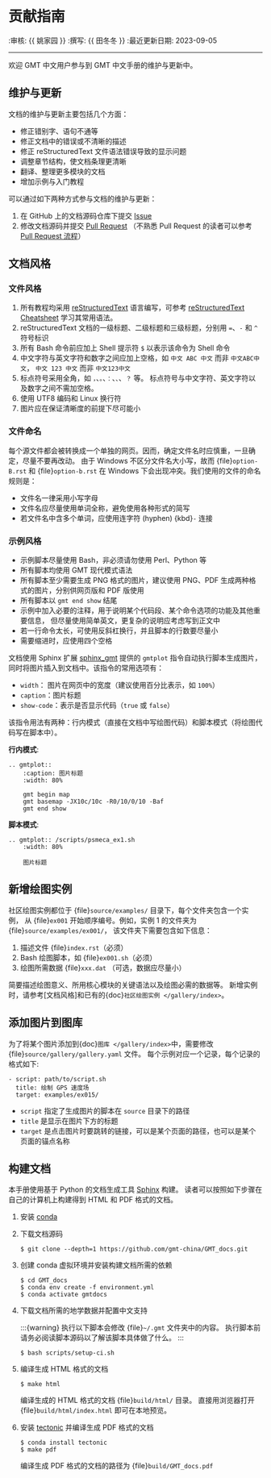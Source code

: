 # 贡献指南

:审核: {{ 姚家园 }}
:撰写: {{ 田冬冬 }}
:最近更新日期: 2023-09-05

---

欢迎 GMT 中文用户参与到 GMT 中文手册的维护与更新中。

## 维护与更新

文档的维护与更新主要包括几个方面：

- 修正错别字、语句不通等
- 修正文档中的错误或不清晰的描述
- 修正 reStructuredText 文件语法错误导致的显示问题
- 调整章节结构，使文档条理更清晰
- 翻译、整理更多模块的文档
- 增加示例与入门教程

可以通过如下两种方式参与文档的维护与更新：

1. 在 GitHub 上的文档源码仓库下提交 [Issue](https://github.com/gmt-china/GMT_docs/issues)
2. 修改文档源码并提交 [Pull Request](https://github.com/gmt-china/GMT_docs/pulls)
   （不熟悉 Pull Request 的读者可以参考 [Pull Request 流程](https://seismo-learn.org/contributing/pull-request/)）

## 文档风格

### 文件风格

1. 所有教程均采用 [reStructuredText](https://docutils.sourceforge.io/rst.html)
   语言编写，可参考 [reStructuredText Cheatsheet](https://docs.generic-mapping-tools.org/latest/devdocs/rst-cheatsheet.html)
   学习其常用语法。
2. reStructuredText 文档的一级标题、二级标题和三级标题，分别用 `=`、`-` 和 `^`
   符号标识
3. 所有 Bash 命令前应加上 Shell 提示符 `$` 以表示该命令为 Shell 命令
4. 中文字符与英文字符和数字之间应加上空格，如 `中文 ABC 中文` 而非 `中文ABC中文`，
   `中文 123 中文` 而非 `中文123中文`
5. 标点符号采用全角，如 `，`、`。`、`：`、`、`、`？` 等。
   标点符号与中文字符、英文字符以及数字之间不需加空格。
6. 使用 UTF8 编码和 Linux 换行符
7. 图片应在保证清晰度的前提下尽可能小

### 文件命名

每个源文件都会被转换成一个单独的网页。因而，确定文件名时应慎重，一旦确定，尽量不要再改动。
由于 Windows 不区分文件名大小写，故而 {file}`option-B.rst` 和 {file}`option-b.rst`
在 Windows 下会出现冲突。我们使用的文件的命名规则是：

- 文件名一律采用小写字母
- 文件名应尽量使用单词全称，避免使用各种形式的简写
- 若文件名中含多个单词，应使用连字符 (hyphen) {kbd}`-` 连接

### 示例风格

- 示例脚本尽量使用 Bash，非必须请勿使用 Perl、Python 等
- 所有脚本均使用 GMT 现代模式语法
- 所有脚本至少需要生成 PNG 格式的图片，建议使用 PNG、PDF 生成两种格式的图片，分别供网页版和 PDF 版使用
- 所有脚本以 `gmt end show` 结尾
- 示例中加入必要的注释，用于说明某个代码段、某个命令选项的功能及其他重要信息，
  但尽量使用简单英文，更复杂的说明应考虑写到正文中
- 若一行命令太长，可使用反斜杠换行，并且脚本的行数要尽量小
- 需要缩进时，应使用四个空格

文档使用 Sphinx 扩展 [sphinx_gmt](https://github.com/GenericMappingTools/sphinx_gmt)
提供的 `gmtplot` 指令自动执行脚本生成图片，同时将图片插入到文档中。该指令的常用选项有：

- `width`： 图片在网页中的宽度（建议使用百分比表示，如 `100%`）
- `caption`：图片标题
- `show-code`：表示是否显示代码（`true` 或 `false`）

该指令用法有两种：行内模式（直接在文档中写绘图代码）和脚本模式（将绘图代码写在脚本中）。

**行内模式**:

```
.. gmtplot::
    :caption: 图片标题
    :width: 80%

    gmt begin map
    gmt basemap -JX10c/10c -R0/10/0/10 -Baf
    gmt end show
```

**脚本模式**:

```
.. gmtplot:: /scripts/psmeca_ex1.sh
    :width: 80%

    图片标题
```

## 新增绘图实例

社区绘图实例都位于 {file}`source/examples/` 目录下，每个文件夹包含一个实例，
从 {file}`ex001` 开始顺序编号。例如，实例 1 的文件夹为 {file}`source/examples/ex001/`，
该文件夹下需要包含如下信息：

1. 描述文件 {file}`index.rst`（必须）
2. Bash 绘图脚本，如 {file}`ex001.sh`（必须）
3. 绘图所需数据 {file}`xxx.dat` （可选，数据应尽量小）

简要描述绘图意义、所用核心模块的关键语法以及绘图必需的数据等。
新增实例时，请参考[文档风格]和已有的{doc}`社区绘图实例 </gallery/index>`。

## 添加图片到图库

为了将某个图片添加到{doc}`图库 </gallery/index>`中，需要修改
{file}`source/gallery/gallery.yaml` 文件。
每个示例对应一个记录，每个记录的格式如下:

```
- script: path/to/script.sh
  title: 绘制 GPS 速度场
  target: examples/ex015/
```

- `script` 指定了生成图片的脚本在 `source` 目录下的路径
- `title` 是显示在图片下方的标题
- `target` 是点击图片时要跳转的链接，可以是某个页面的路径，也可以是某个页面的锚点名称

## 构建文档

本手册使用基于 Python 的文档生成工具 [Sphinx](http://www.sphinx-doc.org/) 构建。
读者可以按照如下步骤在自己的计算机上构建得到 HTML 和 PDF 格式的文档。

1. 安装 [conda](https://seismo-learn.org/software/conda/)

2. 下载文档源码

   ```
   $ git clone --depth=1 https://github.com/gmt-china/GMT_docs.git
   ```

3. 创建 conda 虚拟环境并安装构建文档所需的依赖

   ```
   $ cd GMT_docs
   $ conda env create -f environment.yml
   $ conda activate gmtdocs
   ```

4. 下载文档所需的地学数据并配置中文支持

   :::{warning}
   执行以下脚本会修改 {file}`~/.gmt` 文件夹中的内容。
   执行脚本前请务必阅读脚本源码以了解该脚本具体做了什么。
   :::

   ```
   $ bash scripts/setup-ci.sh
   ```

5. 编译生成 HTML 格式的文档

   ```
   $ make html
   ```

   编译生成的 HTML 格式的文档 {file}`build/html/` 目录。
   直接用浏览器打开 {file}`build/html/index.html` 即可在本地预览。

6. 安装 [tectonic](https://tectonic-typesetting.github.io/) 并编译生成 PDF 格式的文档

   ```
   $ conda install tectonic
   $ make pdf
   ```
   编译生成 PDF 格式的文档的路径为 {file}`build/GMT_docs.pdf`